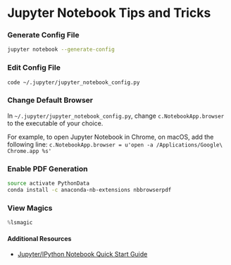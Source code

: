 # Jupyter Notebook Tips and Tricks

### Generate Config File
```bash
jupyter notebook --generate-config
```

### Edit Config File
```bash
code ~/.jupyter/jupyter_notebook_config.py
```

### Change Default Browser
In `~/.jupyter/jupyter_notebook_config.py`, change `c.NotebookApp.browser` to the executable of your choice.

For example, to open Jupyter Notebook in Chrome, on macOS, add the following line: `c.NotebookApp.browser = u'open -a /Applications/Google\ Chrome.app %s'`

### Enable PDF Generation
```bash
source activate PythonData
conda install -c anaconda-nb-extensions nbbrowserpdf
```

### View Magics
```python
%lsmagic
```

#### Additional Resources

* [Jupyter/IPython Notebook Quick Start Guide](http://jupyter-notebook-beginner-guide.readthedocs.io/en/latest/index.html)
